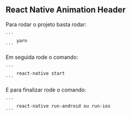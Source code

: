 ## React Native Animation Header

Para rodar o projeto basta rodar:

    ```
        yarn
    ```

Em seguida rode o comando:

    ```
        react-native start
    ```

E para finalizar rode o comando:

    ```
        react-native run-android ou run-ios
    ```